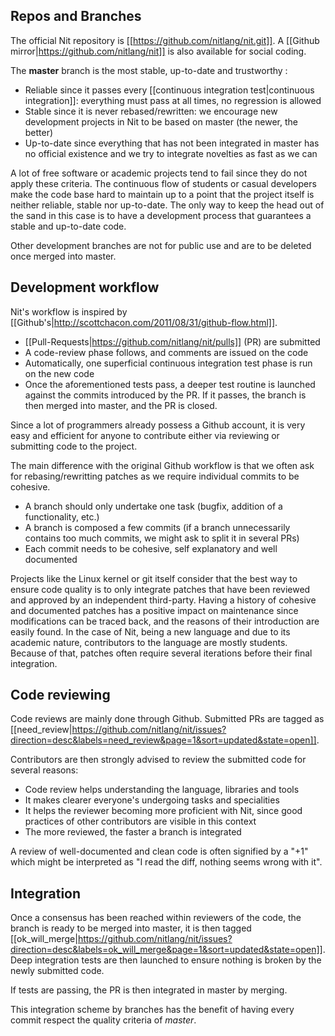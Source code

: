 ## Repos and Branches

The official Nit repository is [[https://github.com/nitlang/nit.git]].
A [[Github mirror|https://github.com/nitlang/nit]] is also available for social coding.

The **master** branch is the most stable, up-to-date and trustworthy :

* Reliable since it passes every [[continuous integration test|continuous integration]]: everything must pass at all times, no regression is allowed
* Stable since it is never rebased/rewritten: we encourage new development projects in Nit to be based on master (the newer, the better)
* Up-to-date since everything that has not been integrated in master has no official existence and we try to integrate novelties as fast as we can

A lot of free software or academic projects tend to fail since they do not apply these criteria. The continuous flow of students or casual developers make the code base hard to maintain up to a point that the project itself is neither reliable, stable nor up-to-date. The only way to keep the head out of the sand in this case is to have a development process that guarantees a stable and up-to-date code.

Other development branches are not for public use and are to be deleted once merged into master.

## Development workflow

Nit's workflow is inspired by [[Github's|http://scottchacon.com/2011/08/31/github-flow.html]].

* [[Pull-Requests|https://github.com/nitlang/nit/pulls]] (PR) are submitted
* A code-review phase follows, and comments are issued on the code
* Automatically, one superficial continuous integration test phase is run on the new code
* Once the aforementioned tests pass, a deeper test routine is launched against the commits introduced by the PR. If it passes, the branch is then merged into master, and the PR is closed.

Since a lot of programmers already possess a Github account, it is very easy and efficient for anyone to contribute either via reviewing or submitting code to the project.

The main difference with the original Github workflow is that we often ask for rebasing/rewritting patches as we require individual commits to be cohesive.

* A branch should only undertake one task (bugfix, addition of a functionality, etc.)
* A branch is composed a few commits (if a branch unnecessarily contains too much commits, we might ask to split it in several PRs)
* Each commit needs to be cohesive, self explanatory and well documented

Projects like the Linux kernel or git itself consider that the best way to ensure code quality is to only integrate patches that have been reviewed and approved by an independent third-party. Having a history of cohesive and documented patches has a positive impact on maintenance since modifications can be traced back, and the reasons of their introduction are easily found. In the case of Nit, being a new language and due to its academic nature, contributors to the language are mostly students. Because of that, patches often require several iterations before their final integration.

## Code reviewing

Code reviews are mainly done through Github.
Submitted PRs are tagged as [[need_review|https://github.com/nitlang/nit/issues?direction=desc&labels=need_review&page=1&sort=updated&state=open]].

Contributors are then strongly advised to review the submitted code for several reasons:

* Code review helps understanding the language, libraries and tools
* It makes clearer everyone's undergoing tasks and specialities
* It helps the reviewer becoming more proficient with Nit, since good practices of other contributors are visible in this context
* The more reviewed, the faster a branch is integrated

A review of well-documented and clean code is often signified by a "+1" which might be interpreted as "I read the diff, nothing seems wrong with it".

## Integration

Once a consensus has been reached within reviewers of the code, the branch is ready to be merged into master, it is then tagged [[ok_will_merge|https://github.com/nitlang/nit/issues?direction=desc&labels=ok_will_merge&page=1&sort=updated&state=open]].
Deep integration tests are then launched to ensure nothing is broken by the newly submitted code.

If tests are passing, the PR is then integrated in master by merging.

This integration scheme by branches has the benefit of having every commit  respect the quality criteria of *master*.
